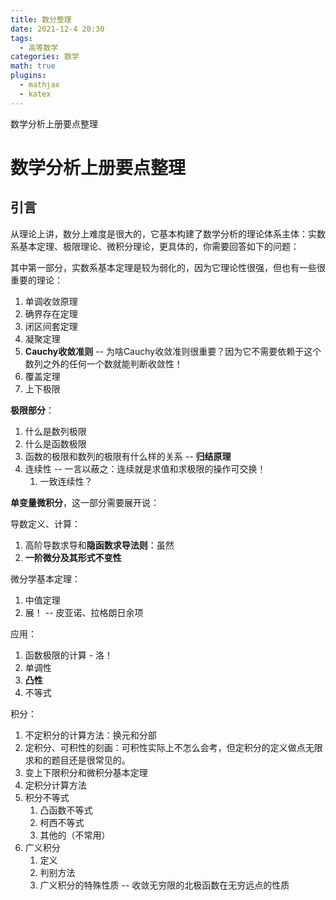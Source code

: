 ```yaml
---
title: 数分整理
date: 2021-12-4 20:30
tags:
  - 高等数学
categories: 数学
math: true
plugins:
  - mathjax
  - katex
---
```


数学分析上册要点整理

<!-- more -->

# 数学分析上册要点整理

## 引言

从理论上讲，数分上难度是很大的，它基本构建了数学分析的理论体系主体：实数系基本定理、极限理论、微积分理论，更具体的，你需要回答如下的问题：

其中第一部分，实数系基本定理是较为弱化的，因为它理论性很强，但也有一些很重要的理论：

1. 单调收敛原理
2. 确界存在定理
3. 闭区间套定理
4. 凝聚定理
5. **Cauchy收敛准则** -- 为啥Cauchy收敛准则很重要？因为它不需要依赖于这个数列之外的任何一个数就能判断收敛性！
6. 覆盖定理
7. 上下极限

**极限部分**：

1. 什么是数列极限
2. 什么是函数极限
3. 函数的极限和数列的极限有什么样的关系 -- **归结原理**
4. 连续性 -- 一言以蔽之：连续就是求值和求极限的操作可交换！
	1. 一致连续性？


**单变量微积分**，这一部分需要展开说：

导数定义、计算：
1. 高阶导数求导和**隐函数求导法则**：虽然
2. **一阶微分及其形式不变性**

微分学基本定理：
1. 中值定理
2. 展！ -- 皮亚诺、拉格朗日余项

应用：
1. 函数极限的计算 - 洛！
2. 单调性
3. **凸性**
4. 不等式

积分：

1. 不定积分的计算方法：换元和分部
2. 定积分、可积性的刻画：可积性实际上不怎么会考，但定积分的定义做点无限求和的题目还是很常见的。
3. 变上下限积分和微积分基本定理
4. 定积分计算方法
5. 积分不等式
	 1. 凸函数不等式
	 2. 柯西不等式
	 3. 其他的（不常用）
6. 广义积分
	 1. 定义
	 2. 判别方法
	 3. 广义积分的特殊性质 -- 收敛无穷限的北极函数在无穷远点的性质


